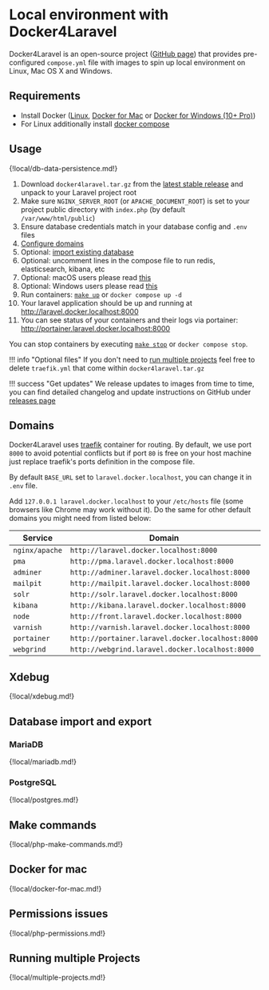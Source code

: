 # Local environment with Docker4Laravel

Docker4Laravel is an open-source project ([GitHub page](https://github.com/wodby/docker4laravel)) that provides pre-configured `compose.yml` file with images to spin up local environment on Linux, Mac OS X and Windows. 

## Requirements

* Install Docker ([Linux](https://docs.docker.com/engine/installation), [Docker for Mac](https://docs.docker.com/engine/installation/mac) or [Docker for Windows (10+ Pro)](https://docs.docker.com/engine/installation/windows))
* For Linux additionally install [docker compose](https://docs.docker.com/compose/install)

## Usage

{!local/db-data-persistence.md!}

1. Download `docker4laravel.tar.gz` from the [latest stable release](https://github.com/wodby/docker4laravel/releases) and unpack to your Laravel project root
2. Make sure `NGINX_SERVER_ROOT` (or `APACHE_DOCUMENT_ROOT`) is set to your project public directory with `index.php` (by default `/var/www/html/public`)  
3. Ensure database credentials match in your database config and `.env` files
4. [Configure domains](#domains) 
5. Optional: [import existing database](#database-import-and-export) 
6. Optional: uncomment lines in the compose file to run redis, elasticsearch, kibana, etc
7. Optional: macOS users please read [this](#docker-for-mac)
8. Optional: Windows users please read [this](#permissions-issues)
9. Run containers: [`make up`](#make-commands) or `docker compose up -d`
10. Your laravel application should be up and running at http://laravel.docker.localhost:8000
11. You can see status of your containers and their logs via portainer: http://portainer.laravel.docker.localhost:8000

You can stop containers by executing [`make stop`](#make-commands) or `docker compose stop`.

!!! info "Optional files"
    If you don't need to [run multiple projects](#running-multiple-projects) feel free to delete `traefik.yml` that come within `docker4laravel.tar.gz`

!!! success "Get updates"
    We release updates to images from time to time, you can find detailed changelog and update instructions on GitHub under [releases page](https://github.com/wodby/docker4laravel/releases)  
    
## Domains

Docker4Laravel uses [traefik](https://hub.docker.com/_/traefik) container for routing. By default, we use port `8000` to avoid potential conflicts but if port `80` is free on your host machine just replace traefik's ports definition in the compose file.

By default `BASE_URL` set to `laravel.docker.localhost`, you can change it in `.env` file.

Add `127.0.0.1 laravel.docker.localhost` to your `/etc/hosts` file (some browsers like Chrome may work without it). Do the same for other default domains you might need from listed below:  

| Service        | Domain                                           |
|----------------|--------------------------------------------------|
| `nginx/apache` | `http://laravel.docker.localhost:8000`           |
| `pma`          | `http://pma.laravel.docker.localhost:8000`       |
| `adminer`      | `http://adminer.laravel.docker.localhost:8000`   |
| `mailpit`      | `http://mailpit.laravel.docker.localhost:8000`   |
| `solr`         | `http://solr.laravel.docker.localhost:8000`      |
| `kibana`       | `http://kibana.laravel.docker.localhost:8000`    |
| `node`         | `http://front.laravel.docker.localhost:8000`     |
| `varnish`      | `http://varnish.laravel.docker.localhost:8000`   |
| `portainer`    | `http://portainer.laravel.docker.localhost:8000` |
| `webgrind`     | `http://webgrind.laravel.docker.localhost:8000`  |

## Xdebug

{!local/xdebug.md!}

## Database import and export

### MariaDB

{!local/mariadb.md!}

### PostgreSQL

{!local/postgres.md!}

## Make commands

{!local/php-make-commands.md!}

## Docker for mac

{!local/docker-for-mac.md!}

## Permissions issues

{!local/php-permissions.md!}

## Running multiple Projects

{!local/multiple-projects.md!}